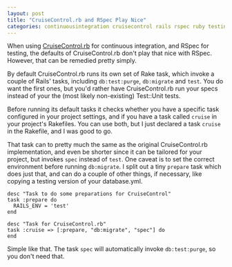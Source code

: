 ```yaml
---
layout: post
title: "CruiseControl.rb and RSpec Play Nice"
categories: continuousintegration cruisecontrol rails rspec ruby testing
---
```

When using [CruiseControl.rb](http://cruisecontrolrb.thoughtworks.com/) for continuous integration, and RSpec for testing, the defaults of CruiseControl.rb don't play that nice with RSpec. However, that can be remedied pretty simply.

By default CruiseControl.rb runs its own set of Rake task, which invoke a couple of Rails' tasks, including `db:test:purge`, `db:migrate` and `test`. You do want the first ones, but you'd rather have CruiseControl.rb run your specs instead of your the (most likely non-existing) Test::Unit tests.

Before running its default tasks it checks whether you have a specific task configured in your project settings, and if you have a task called `cruise` in your project's Rakefiles. You can use both, but I just declared a task `cruise` in the Rakefile, and I was good to go.

That task can to pretty much the same as the original CruiseControl.rb implementation, and even be shorter since it can be tailored for your project, but invokes `spec` instead of `test`. One caveat is to set the correct environment before running `db:migrate`. I split out a tiny `prepare` task which does just that, and can do a couple of other things, if necessary, like copying a testing version of your database.yml.

    desc "Task to do some preparations for CruiseControl"
    task :prepare do
      RAILS_ENV = 'test'
    end

    desc "Task for CruiseControl.rb"
    task :cruise => [:prepare, "db:migrate", "spec"] do
    end

Simple like that. The task `spec` will automatically invoke `db:test:purge`, so you don't need that.